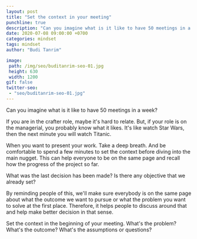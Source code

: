 ```yaml
---
layout: post
title: "Set the context in your meeting"
punchline: true
description: "Can you imagine what is it like to have 50 meetings in a week? If you are in the crafter role, maybe it's hard to relate. But, if your role is on the managerial, you probably know what it likes. It's like watch Star Wars, then the next minute you will watch Titanic."
date: 2020-07-08 09:00:00 +0700
categories: mindset
tags: mindset
author: "Budi Tanrim"

image:
 path: /img/seo/buditanrim-seo-01.jpg
 height: 630
 width: 1200
gif: false
twitter-seo: 
 - "seo/buditanrim-seo-01.jpg"
---
```


Can you imagine what is it like to have 50 meetings in a week?

If you are in the crafter role, maybe it's hard to relate. But, if your role is on the managerial, you probably know what it likes. It's like watch Star Wars, then the next minute you will watch Titanic.

When you want to present your work. Take a deep breath. And be comfortable to spend a few minutes to set the context before diving into the main nugget. This can help everyone to be on the same page and recall how the progress of the project so far.

What was the last decision has been made? Is there any objective that we already set? 

By reminding people of this, we'll make sure everybody is on the same page about what the outcome we want to pursue or what the problem you want to solve at the first place. Therefore, it helps people to discuss around that and help make better decision in that sense.

Set the context in the beginning of your meeting. What's the problem? What's the outcome? What's the assumptions or questions?